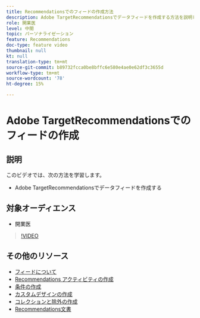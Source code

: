 ```yaml
---
title: Recommendationsでのフィードの作成方法
description: Adobe TargetRecommendationsでデータフィードを作成する方法を説明します。
role: 開業医
level: 中間
topic: パーソナライゼーション
feature: Recommendations
doc-type: feature video
thumbnail: null
kt: null
translation-type: tm+mt
source-git-commit: b89732fcca0be8bffc6e580e4ae0e62df3c3655d
workflow-type: tm+mt
source-wordcount: '78'
ht-degree: 15%

---
```



# Adobe TargetRecommendationsでのフィードの作成

## 説明

このビデオでは、次の方法を学習します。

* Adobe TargetRecommendationsでデータフィードを作成する

## 対象オーディエンス

* 開業医

>[!VIDEO](https://video.tv.adobe.com/v/27696?quality=12)

## その他のリソース

* [フィードについて](understanding-feeds.md)
* [Recommendations アクティビティの作成](create-a-recommendations-activity.md)
* [条件の作成](create-criteria.md)
* [カスタムデザインの作成](create-custom-designs.md)
* [コレクションと除外の作成](create-collections-and-exclusions.md)
* [Recommendations文書](https://docs.adobe.com/content/help/en/target/using/recommendations/recommendations.html)